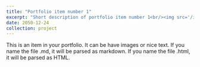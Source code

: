 ```yaml
---
title: "Portfolio item number 1"
excerpt: "Short description of portfolio item number 1<br/><img src='/images/500x300.png'>"
date: 2050-12-24
collection: project
---
```


This is an item in your portfolio. It can be have images or nice text. If you name the file .md, it will be parsed as markdown. If you name the file .html, it will be parsed as HTML. 
